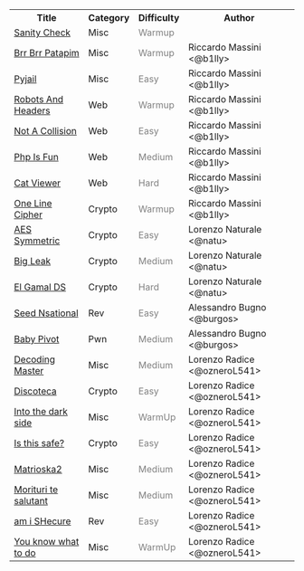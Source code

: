 <table>
<tr>
    <th>Title</th>
    <th>Category</th>
    <th>Difficulty</th>
    <th>Author</th>
</tr>
<tr>
    <td><a href="misc/Sanity_Check">Sanity Check</a></td>
    <td>Misc</td>
    <td><font color=grey>Warmup</font></td>
    <td></td>
</tr>
<tr>
    <td><a href="misc/Brr_Brr_Patapim/">Brr Brr Patapim</a></td>
    <td>Misc</td>
    <td><font color=grey>Warmup</font></td>
    <td>Riccardo Massini <@b1lly></td>
</tr>
<tr>
    <td><a href="misc/Pyjail">Pyjail</a></td>
    <td>Misc</td>
    <td><font color=grey>Easy</font></td>
    <td>Riccardo Massini <@b1lly></td>
</tr>
<tr>
    <td><a href="web/Robots_And_Headers">Robots And Headers</a></td>
    <td>Web</td>
    <td><font color=grey>Warmup</font></td>
    <td>Riccardo Massini <@b1lly></td>
</tr>
<tr>
    <td><a href="web/Not_A_Collision">Not A Collision</a></td>
    <td>Web</td>
    <td><font color=grey>Easy</font></td>
    <td>Riccardo Massini <@b1lly></td>
</tr>
<tr>
    <td><a href="web/Php_Is_Fun">Php Is Fun</a></td>
    <td>Web</td>
    <td><font color=grey>Medium</font></td>
    <td>Riccardo Massini <@b1lly></td>
</tr>
<tr>
    <td><a href="web/Cat_Viewer">Cat Viewer</a></td>
    <td>Web</td>
    <td><font color=grey>Hard</font></td>
    <td>Riccardo Massini <@b1lly></td>
</tr>
<tr>
    <td><a href="crypto/One_Line_Cipher/">One Line Cipher</a></td>
    <td>Crypto</td>
    <td><font color=grey>Warmup</font></td>
    <td>Riccardo Massini <@b1lly></td>
</tr>
<tr>
    <td><a href="crypto/AES_Symmetric/">AES Symmetric</a></td>
    <td>Crypto</td>
    <td><font color=grey>Easy</font></td>
    <td>Lorenzo Naturale <@natu></td>
</tr>
<tr>
    <td><a href="crypto/Big_Leak/">Big Leak</a></td>
    <td>Crypto</td>
    <td><font color=grey>Medium</font></td>
    <td>Lorenzo Naturale <@natu></td>
</tr>
<tr>
    <td><a href="crypto/El_Gamal_DS/">El Gamal DS</a></td>
    <td>Crypto</td>
    <td><font color=grey>Hard</font></td>
    <td>Lorenzo Naturale <@natu></td>
</tr>
<tr>
    <td><a href="binary/Seed_Nsational/">Seed Nsational</a></td>
    <td>Rev</td>
    <td><font color=grey>Easy</font></td>
    <td>Alessandro Bugno <@burgos></td>
</tr>
<tr>
    <td><a href="binary/Baby-Pivot/">Baby Pivot</a></td>
    <td>Pwn</td>
    <td><font color=grey>Medium</font></td>
    <td>Alessandro Bugno <@burgos></td>
</tr>
<tr>
    <td><a href="misc/Decoding_Master/">Decoding Master</a></td>
    <td>Misc</td>
    <td><font color=grey>Medium</font></td>
    <td>Lorenzo Radice <@ozneroL541></td>
</tr>
<tr>
    <td><a href="crypto/Discoteca/">Discoteca</a></td>
    <td>Crypto</td>
    <td><font color=grey>Easy</font></td>
    <td>Lorenzo Radice <@ozneroL541></td>
</tr>
<tr>
    <td><a href="misc/Into_the_dark_side/">Into the dark side</a></td>
    <td>Misc</td>
    <td><font color=grey>WarmUp</font></td>
    <td>Lorenzo Radice <@ozneroL541></td>
</tr>
<tr>
    <td><a href="crypto/Is_this_safe/">Is this safe?</a></td>
    <td>Crypto</td>
    <td><font color=grey>Easy</font></td>
    <td>Lorenzo Radice <@ozneroL541></td>
</tr>
<tr>
    <td><a href="misc/Matrioska2/">Matrioska2</a></td>
    <td>Misc</td>
    <td><font color=grey>Medium</font></td>
    <td>Lorenzo Radice <@ozneroL541></td>
</tr>
<tr>
    <td><a href="misc/Morituri_te_salutant/">Morituri te salutant</a></td>
    <td>Misc</td>
    <td><font color=grey>Medium</font></td>
    <td>Lorenzo Radice <@ozneroL541></td>
</tr>
<tr>
    <td><a href="binary/am_i_SHecure/">am i SHecure</a></td>
    <td>Rev</td>
    <td><font color=grey>Easy</font></td>
    <td>Lorenzo Radice <@ozneroL541></td>
</tr>
<tr>
    <td><a href="misc/You_know_what_to_do/">You know what to do</a></td>
    <td>Misc</td>
    <td><font color=grey>WarmUp</font></td>
    <td>Lorenzo Radice <@ozneroL541></td>
</tr>
</table>